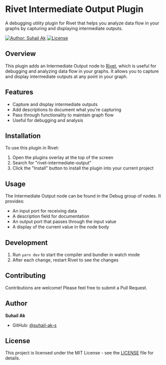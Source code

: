 # Rivet Intermediate Output Plugin

A debugging utility plugin for Rivet that helps you analyze data flow in your graphs by capturing and displaying intermediate outputs.

[![Author: Suhail Ak](https://img.shields.io/badge/Author-Suhail%20Ak-blue.svg)](https://github.com/suhail-ak-s)
[![License](https://img.shields.io/badge/License-MIT-green.svg)](LICENSE)

## Overview

This plugin adds an Intermediate Output node to [Rivet](https://github.com/Ironclad/rivet), which is useful for debugging and analyzing data flow in your graphs. It allows you to capture and display intermediate outputs at any point in your graph.

## Features

- Capture and display intermediate outputs
- Add descriptions to document what you're capturing
- Pass through functionality to maintain graph flow
- Useful for debugging and analysis

## Installation

To use this plugin in Rivet:

1. Open the plugins overlay at the top of the screen
2. Search for "rivet-intermediate-output"
3. Click the "Install" button to install the plugin into your current project

## Usage

The Intermediate Output node can be found in the Debug group of nodes. It provides:
- An input port for receiving data
- A description field for documentation
- An output port that passes through the input value
- A display of the current value in the node body

## Development

1. Run `yarn dev` to start the compiler and bundler in watch mode
2. After each change, restart Rivet to see the changes

## Contributing

Contributions are welcome! Please feel free to submit a Pull Request.

## Author

**Suhail Ak**
- GitHub: [@suhail-ak-s](https://github.com/suhail-ak-s)

## License

This project is licensed under the MIT License - see the [LICENSE](LICENSE) file for details.
